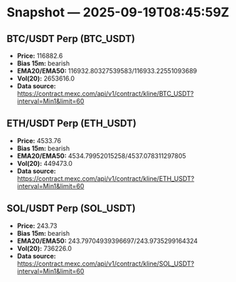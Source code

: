 # Snapshot — 2025-09-19T08:45:59Z

## BTC/USDT Perp (BTC_USDT)
- **Price:** 116882.6
- **Bias 15m:** bearish
- **EMA20/EMA50:** 116932.80327539583/116933.22551093689
- **Vol(20):** 2653616.0
- **Data source:** https://contract.mexc.com/api/v1/contract/kline/BTC_USDT?interval=Min1&limit=60

## ETH/USDT Perp (ETH_USDT)
- **Price:** 4533.76
- **Bias 15m:** bearish
- **EMA20/EMA50:** 4534.79952015258/4537.078311297805
- **Vol(20):** 449473.0
- **Data source:** https://contract.mexc.com/api/v1/contract/kline/ETH_USDT?interval=Min1&limit=60

## SOL/USDT Perp (SOL_USDT)
- **Price:** 243.73
- **Bias 15m:** bearish
- **EMA20/EMA50:** 243.79704939396697/243.9735299164324
- **Vol(20):** 736226.0
- **Data source:** https://contract.mexc.com/api/v1/contract/kline/SOL_USDT?interval=Min1&limit=60
